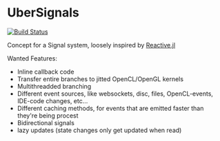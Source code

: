 # UberSignals

[![Build Status](https://travis-ci.org/SimonDanisch/UberSignals.jl.svg?branch=master)](https://travis-ci.org/SimonDanisch/UberSignals.jl)


Concept for a Signal system, loosely inspired by [Reactive.jl](https://github.com/JuliaLang/Reactive.jl)

Wanted Features:
* Inline callback code
* Transfer entire branches to jitted OpenCL/OpenGL kernels
* Multithreadded branching
* Different event sources, like websockets, disc, files, OpenCL-events, IDE-code changes, etc...
* Different caching methods, for events that are emitted faster than they're being procest
* Bidirectional signals
* lazy updates (state changes only get updated when read)
